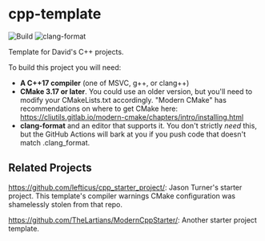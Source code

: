 # cpp-template

![Build](https://github.com/dholmes215/cpp-template/actions/workflows/build.yml/badge.svg) ![clang-format](https://github.com/dholmes215/cpp-template/actions/workflows/clang-format.yml/badge.svg)

Template for David's C++ projects.

To build this project you will need:

* **A C++17 compiler** (one of MSVC, g++, or clang++)
* **CMake 3.17 or later**.  You could use an older version, but you'll need to modify your CMakeLists.txt accordingly.  "Modern CMake" has recommendations on where to get CMake here: <https://cliutils.gitlab.io/modern-cmake/chapters/intro/installing.html>
* **clang-format** and an editor that supports it.  You don't strictly _need_ this, but the GitHub Actions will bark at you if you push code that doesn't match .clang_format.

## Related Projects

<https://github.com/lefticus/cpp_starter_project/>: Jason Turner's starter project.  This template's compiler warnings CMake configuration was shamelessly stolen from that repo.

<https://github.com/TheLartians/ModernCppStarter/>: Another starter project template.
